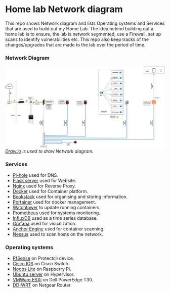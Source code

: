 # Home lab Network diagram
This repo shows Network diagram and lists Operating systems and Services that are used to build out my Home Lab. The idea behind building out a home lab is to ensure, the lab is network segmented, use a Firewall, set up scans to identify vulnerabilities etc. This repo also keep tracks of the changes/upgrades that are made to the lab over the period of time.

### Network Diagram
![alt text](images/Home_Lab.jpg)
*[Draw.io](https://app.diagrams.net/) is used to draw Network diagram.*

### Services
- [Pi-hole](https://pi-hole.net/) used for DNS.
- [Flask server](https://flask.palletsprojects.com/) used for Website.
- [Nginx](https://www.nginx.com/) used for Reverse Proxy.
- [Docker](https://www.docker.com/) used for Container platform.
- [Bookstack](https://www.bookstackapp.com/) used for organising and storing information.
- [Portainer](https://www.portainer.io/) used for docker management.
- [Watchtower](https://github.com/containrrr/watchtower) to update running containers.
- [Prometheus](https://prometheus.io/) used for systems monitoring.
- [InfluxDB](https://www.influxdata.com/) used as a time series database.
- [Grafana](https://grafana.com/) used for visualization.
- [Anchor Engine](https://anchore.com/) used for container scanning.
- [Nessus](https://www.tenable.com/products/nessus) used to scan hosts on the network.

### Operating systems
- [PfSense](https://www.pfsense.org/) on Protectcli device.
- [Cisco IOS](https://www.cisco.com/c/en/us/products/ios-nx-os-software/index.html) on Cisco Switch.
- [Noobs Lite](https://www.raspberrypi.org/downloads/noobs/) on Raspberry Pi.
- [Ubuntu server](https://ubuntu.com/download/server) on Hypervisor.
- [VMWare ESXi](https://www.vmware.com/products/esxi-and-esx.html) on Dell PowerEdge T30.
- [DD-WRT](http://www.dd-wrt.com/) on Netgear Router.